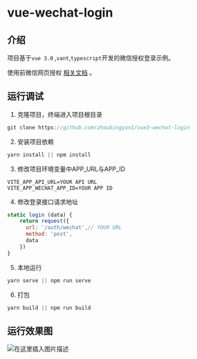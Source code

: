 # vue-wechat-login

## 介绍

项目基于`vue 3.0` ,`vant`,`typescript`开发的微信授权登录示例。

使用前微信网页授权 [相关文档](https://developers.weixin.qq.com/doc/offiaccount/OA_Web_Apps/Wechat_webpage_authorization.html) 。

## 运行调试

1. 克隆项目，终端进入项目根目录

```javascript
git clone https://github.com/zhoubingyan1/vue3-wechat-login
```

2. 安装项目依赖

```javascript
yarn install || npm install
```

3. 修改项目环境变量中APP_URL与APP_ID

```
VITE_APP_API_URL=YOUR API URL
VITE_APP_WECHAT_APP_ID=YOUR APP ID
```

4. 修改登录接口请求地址

```javascript
static login (data) {
    return request({
      url: '/auth/wechat',// YOUR URL
      method: 'post',
      data
    })
}
```

5. 本地运行

```javascript
yarn serve || npm run serve
```

6. 打包

```javascript
yarn build || npm run build
```

## 运行效果图

![在这里插入图片描述](https://img-blog.csdnimg.cn/20190723171657695.png?x-oss-process=image/watermark,type_ZmFuZ3poZW5naGVpdGk,shadow_10,text_aHR0cHM6Ly9ibG9nLmNzZG4ubmV0L3FxXzM1ODQ0MTc3,size_16,color_FFFFFF,t_70)

